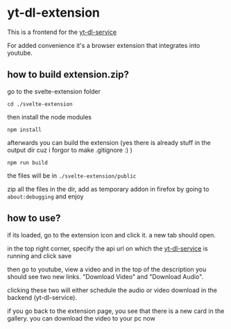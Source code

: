 # yt-dl-extension

This is a frontend for the [yt-dl-service](https://github.com/ReisMiner/yt-dl-service)

For added convenience it's a browser extension that integrates into youtube.

## how to build extension.zip?

go to the svelte-extension folder
```
cd ./svelte-extension
```

then install the node modules
```
npm install
```

afterwards you can build the extension (yes there is already stuff in the output dir cuz i forgor to make .gitignore :) )
```
npm run build
```
the files will be in `./svelte-extension/public`

zip all the files in the dir, add as temporary addon in firefox by going to `about:debugging` and enjoy

## how to use?

if its loaded, go to the extension icon and click it. a new tab should open.

in the top right corner, specify the api url on which the [yt-dl-service](https://github.com/ReisMiner/yt-dl-service) is running and click save

then go to youtube, view a video and in the top of the description you should see two new links. "Download Video" and "Download Audio".

clicking these two will either schedule the audio or video download in the backend (yt-dl-service).

if you go back to the extension page, you see that there is a new card in the gallery. you can download the video to your pc now